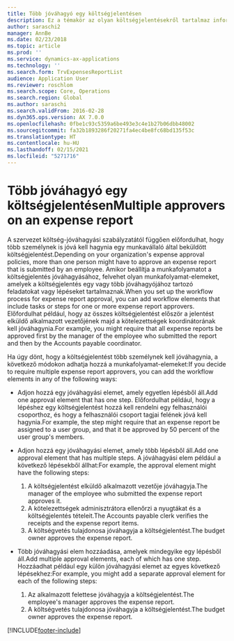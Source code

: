 ```yaml
---
title: Több jóváhagyó egy költségjelentésen
description: Ez a témakör az olyan költségjelentésekről tartalmaz információkat, amelyeket több embernek kell jóváhagynia.
author: saraschi2
manager: AnnBe
ms.date: 02/23/2018
ms.topic: article
ms.prod: ''
ms.service: dynamics-ax-applications
ms.technology: ''
ms.search.form: TrvExpensesReportList
audience: Application User
ms.reviewer: roschlom
ms.search.scope: Core, Operations
ms.search.region: Global
ms.author: saraschi
ms.search.validFrom: 2016-02-28
ms.dyn365.ops.version: AX 7.0.0
ms.openlocfilehash: 0fbe1c93c5359a6be493e3c4e1b27b06dbb48002
ms.sourcegitcommit: fa32b1893286f20271fa4ec4be8fc68bd135f53c
ms.translationtype: HT
ms.contentlocale: hu-HU
ms.lasthandoff: 02/15/2021
ms.locfileid: "5271716"
---
```

# <a name="multiple-approvers-on-an-expense-report"></a><span data-ttu-id="61634-103">Több jóváhagyó egy költségjelentésen</span><span class="sxs-lookup"><span data-stu-id="61634-103">Multiple approvers on an expense report</span></span>

<span data-ttu-id="61634-104">A szervezet költség-jóváhagyási szabályzatától függően előfordulhat, hogy több személynek is jóvá kell hagynia egy munkavállaló által beküldött költségjelentést.</span><span class="sxs-lookup"><span data-stu-id="61634-104">Depending on your organization's expense approval policies, more than one person might have to approve an expense report that is submitted by an employee.</span></span> <span data-ttu-id="61634-105">Amikor beállítja a munkafolyamatot a költségjelentés jóváhagyásához, felvehet olyan munkafolyamat-elemeket, amelyek a költségjelentés egy vagy több jóváhagyójához tartozó feladatokat vagy lépéseket tartalmaznak.</span><span class="sxs-lookup"><span data-stu-id="61634-105">When you set up the workflow process for expense report approval, you can add workflow elements that include tasks or steps for one or more expense report approvers.</span></span> <span data-ttu-id="61634-106">Előfordulhat például, hogy az összes költségjelentést először a jelentést elküldő alkalmazott vezetőjének majd a kötelezettségek koordinátorának kell jóváhagynia.</span><span class="sxs-lookup"><span data-stu-id="61634-106">For example, you might require that all expense reports be approved first by the manager of the employee who submitted the report and then by the Accounts payable coordinator.</span></span>

<span data-ttu-id="61634-107">Ha úgy dönt, hogy a költségjelentést több személynek kell jóváhagynia, a következő módokon adhatja hozzá a munkafolyamat-elemeket:</span><span class="sxs-lookup"><span data-stu-id="61634-107">If you decide to require multiple expense report approvers, you can add the workflow elements in any of the following ways:</span></span>

- <span data-ttu-id="61634-108">Adjon hozzá egy jóváhagyási elemet, amely egyetlen lépésből áll.</span><span class="sxs-lookup"><span data-stu-id="61634-108">Add one approval element that has one step.</span></span> <span data-ttu-id="61634-109">Előfordulhat például, hogy a lépéshez egy költségjelentést hozzá kell rendelni egy felhasználói csoporthoz, és hogy a felhasználói csoport tagjai felének jóvá kell hagynia.</span><span class="sxs-lookup"><span data-stu-id="61634-109">For example, the step might require that an expense report be assigned to a user group, and that it be approved by 50 percent of the user group's members.</span></span>
- <span data-ttu-id="61634-110">Adjon hozzá egy jóváhagyási elemet, amely több lépésből áll.</span><span class="sxs-lookup"><span data-stu-id="61634-110">Add one approval element that has multiple steps.</span></span> <span data-ttu-id="61634-111">A jóváhagyási elem például a következő lépésekből állhat:</span><span class="sxs-lookup"><span data-stu-id="61634-111">For example, the approval element might have the following steps:</span></span>

    1. <span data-ttu-id="61634-112">A költségjelentést elküldő alkalmazott vezetője jóváhagyja.</span><span class="sxs-lookup"><span data-stu-id="61634-112">The manager of the employee who submitted the expense report approves it.</span></span>
    2. <span data-ttu-id="61634-113">A kötelezettségek adminisztrátora ellenőrzi a nyugtákat és a költségjelentés tételeit.</span><span class="sxs-lookup"><span data-stu-id="61634-113">The Accounts payable clerk verifies the receipts and the expense report items.</span></span>
    3. <span data-ttu-id="61634-114">A költségvetés tulajdonosa jóváhagyja a költségjelentést.</span><span class="sxs-lookup"><span data-stu-id="61634-114">The budget owner approves the expense report.</span></span>

- <span data-ttu-id="61634-115">Több jóváhagyási elem hozzáadása, amelyek mindegyike egy lépésből áll.</span><span class="sxs-lookup"><span data-stu-id="61634-115">Add multiple approval elements, each of which has one step.</span></span> <span data-ttu-id="61634-116">Hozzáadhat például egy külön jóváhagyási elemet az egyes következő lépésekhez:</span><span class="sxs-lookup"><span data-stu-id="61634-116">For example, you might add a separate approval element for each of the following steps:</span></span>

    1. <span data-ttu-id="61634-117">Az alkalmazott felettese jóváhagyja a költségjelentést.</span><span class="sxs-lookup"><span data-stu-id="61634-117">The employee's manager approves the expense report.</span></span>
    2. <span data-ttu-id="61634-118">A költségvetés tulajdonosa jóváhagyja a költségjelentést.</span><span class="sxs-lookup"><span data-stu-id="61634-118">The budget owner approves the expense report.</span></span>


[!INCLUDE[footer-include](../includes/footer-banner.md)]